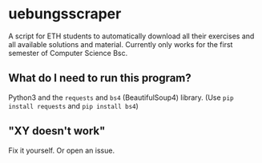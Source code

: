 # uebungsscraper
A script for ETH students to automatically download all their exercises and all available solutions and material. 
Currently only works for the first semester of Computer Science Bsc.

## What do I need to run this program?
Python3 and the `requests` and `bs4` (BeautifulSoup4) library. (Use `pip install requests` and `pip install bs4`)

## "XY doesn't work"
Fix it yourself. Or open an issue.